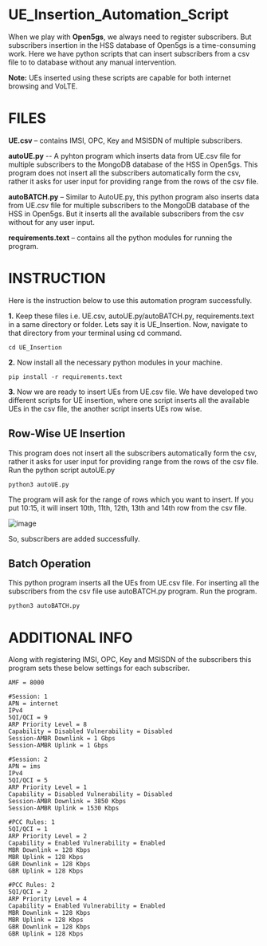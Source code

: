 # UE_Insertion_Automation_Script
When we play with **Open5gs**, we always need to register subscribers. But subscribers insertion in the HSS database of Open5gs is a time-consuming work. Here we have python scripts that can insert subscribers from a csv file to to database without any manual intervention.

**Note:** UEs inserted using these scripts are capable for both internet browsing and VoLTE.

# FILES

**UE.csv** – contains IMSI, OPC, Key and MSISDN of multiple subscribers.

**autoUE.py** -- A pyhton program which inserts data from UE.csv file for multiple subscribers to the MongoDB database of the HSS in Open5gs. This program does not insert all the subscribers automatically form the csv, rather it asks for user input for providing range from the rows of the csv file.

**autoBATCH.py** – Similar to AutoUE.py, this python program also inserts data from UE.csv file for multiple subscribers to the MongoDB database of the HSS in Open5gs. But it inserts all the available subscribers from the csv without for any user input.

**requirements.text** –  contains all the python modules for running the program.

# INSTRUCTION
Here is the instruction below to use this automation program successfully.

**1.** Keep these files i.e. UE.csv, autoUE.py/autoBATCH.py, requirements.text in a same directory or folder. Lets say it is UE_Insertion. Now, navigate to that directory from your terminal using cd command.

    cd UE_Insertion

**2.** Now install all the necessary python modules in your machine.

    pip install -r requirements.text

**3.** Now we are ready to insert UEs from UE.csv file. We have developed two different scripts for UE insertion, where one script inserts all the available UEs in the csv file, the another script inserts UEs row wise. 

## Row-Wise UE Insertion
This program does not insert all the subscribers automatically form the csv, rather it asks for user input for providing range from the rows of the csv file.
Run the python script autoUE.py

    python3 autoUE.py

The program will ask for the range of rows which you want to insert. If you put 10:15, it will insert 10th, 11th, 12th, 13th and 14th row from the csv file.

![image](https://github.com/AshiqRashid/UE_Insertion_Automation_Script/assets/136219283/6534ff36-3fe2-4162-969b-3108096f7aad)

So, subscribers are added successfully.

## Batch Operation
This python program inserts all the UEs from UE.csv file.
For inserting all the subscribers from the csv file use autoBATCH.py program. Run the program.

    python3 autoBATCH.py
    
# ADDITIONAL INFO

Along with registering IMSI, OPC, Key and MSISDN of the subscribers this program sets these below settings for each subscriber.

    AMF = 8000

    #Session: 1
    APN = internet
    IPv4
    5QI/QCI = 9
    ARP Priority Level = 8
    Capability = Disabled Vulnerability = Disabled
    Session-AMBR Downlink = 1 Gbps
    Session-AMBR Uplink = 1 Gbps

    #Session: 2
    APN = ims
    IPv4
    5QI/QCI = 5
    ARP Priority Level = 1
    Capability = Disabled Vulnerability = Disabled
    Session-AMBR Downlink = 3850 Kbps
    Session-AMBR Uplink = 1530 Kbps

    #PCC Rules: 1
    5QI/QCI = 1
    ARP Priority Level = 2
    Capability = Enabled Vulnerability = Enabled
    MBR Downlink = 128 Kbps
    MBR Uplink = 128 Kbps
    GBR Downlink = 128 Kbps
    GBR Uplink = 128 Kbps

    #PCC Rules: 2
    5QI/QCI = 2
    ARP Priority Level = 4
    Capability = Enabled Vulnerability = Enabled
    MBR Downlink = 128 Kbps
    MBR Uplink = 128 Kbps
    GBR Downlink = 128 Kbps
    GBR Uplink = 128 Kbps
